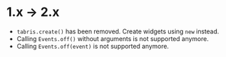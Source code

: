 # 1.x -> 2.x

* `tabris.create()` has been removed. Create widgets using `new` instead.
* Calling `Events.off()` without arguments is not supported anymore.
* Calling `Events.off(event)` is not supported anymore.
